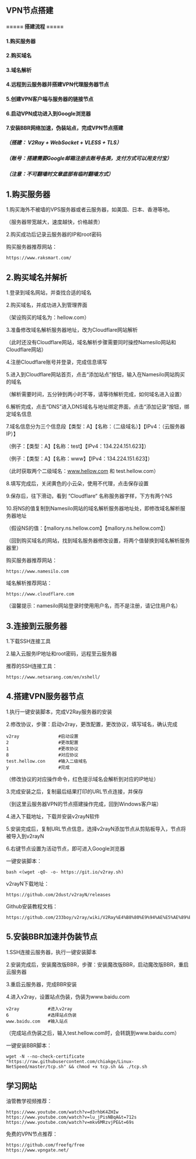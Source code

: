 ## VPN节点搭建

#### ===== 搭建流程 =====

#### 1.购买服务器

#### 2.购买域名

#### 3.域名解析

#### 4.远程到云服务器并搭建VPN代理服务器节点

#### 5.创建VPN客户端与服务器的链接节点

#### 6.启动VPN成功进入到Google浏览器

#### 7.安装BBR网络加速，伪装站点，完成VPN节点搭建

##### （搭建： V2Ray + WebSocket + VLESS + TLS）

##### （账号：搭建需要Google邮箱注册去账号各类，支付方式可以用支付宝）

##### （注意：不可翻墙时文章底部有临时翻墙方式）



## 1.购买服务器

1.购买海外不被墙的VPS服务器或者云服务器，如美国、日本、香港等地。

（服务器带宽越大，速度越快，价格越贵）

2.购买成功后记录云服务器的IP和root密码



购买服务器推荐网站：

```
https://www.raksmart.com/
```

## 2.购买域名并解析

1.登录到域名网站，并查找合适的域名

2.购买域名，并成功进入到管理界面

（架设购买的域名为：hellow.com）

3.准备修改域名解析服务器地址，改为Cloudflare网站解析

（此时还没有Cloudflare网站，域名解析步骤需要同时操控Namesilo网站和Cloudflare网站）

4.注册Cloudflare账号并登录，完成信息填写

5.进入到Cloudflare网站首页，点击“添加站点”按钮，输入在Namesilo网站购买的域名

（解析需要时间，五分钟到两小时不等，请等待解析完成，如何域名进入设置）

6.解析完成，点击“DNS”进入DNS域名与地址绑定界面，点击“添加记录”按钮，绑定域名信息

7.域名信息分为三个信息段【类型：A】【名称：（二级域名）】【IPv4：（云服务器IP）】

（例子：【类型：A】【名称：test】【IPv4：134.224.151.623】）

（例子：【类型：A】【名称：www】【IPv4：134.224.151.623】）

（此时获取两个二级域名：www.hellow.com 和 test.hellow.com）

8.填写完成后，关闭黄色的小云朵，使用不代理，点击保存设置

9.保存后，往下滑动，看到 “Cloudflare“ 名称服务器字样，下方有两个NS

10.将NS的值复制到Namesilo网站的域名解析服务器地址处，即修改域名解析服务器地址

（假设NS的值：【mallory.ns.hellow.com】【mallory.ns.hellow.com】）

（回到购买域名的网站，找到域名服务器修改设置，将两个值替换到域名解析服务器里）



购买服务器推荐网站：

```
https://www.namesilo.com
```

域名解析推荐网站：

```
https://www.cloudflare.com
```

（温馨提示：namesilo网站登录时使用用户名，而不是注册，请记住用户名）



## 3.连接到云服务器

1.下载SSH连接工具

2.输入云服务IP地址和root密码，远程至云服务器



推荐的SSH连接工具：

```
https://www.netsarang.com/en/xshell/
```



## 4.搭建VPN服务器节点

1.执行一键安装脚本，完成V2Ray服务器的安装

2.修改协议，步骤：启动v2ray，更改配置，更改协议，填写域名，确认完成

```
v2ray 				#启动设置
2 					#更改配置
1 					#更改协议
8 					#对应协议
test.hellow.con		#输入二级域名
y 					#完成
```

（修改协议的对应操作命令，红色提示域名会解析到对应的IP地址）

3.完成安装之后，复制最后结果打印的URL节点连接，并保存

（到这里云服务器VPN的节点搭建操作完成，回到Windows客户端）

4.进入下载地址，下载并安装v2rayN软件

5.安装完成后，复制URL节点信息，选择v2rayN添加节点从剪贴板导入，节点将被导入到v2rayN

6.右键节点设置为活动节点，即可进入Google浏览器



一键安装脚本：

```
bash <(wget -qO- -o- https://git.io/v2ray.sh)
```

v2rayN下载地址：

```
https://github.com/2dust/v2rayN/releases
```

Github安装教程文档：

```
https://github.com/233boy/v2ray/wiki/V2Ray%E4%B8%80%E9%94%AE%E5%AE%89%E8%A3%85%E8%84%9A%E6%9C%AC
```



## 5.安装BBR加速并伪装节点

1.SSH连接云服务器，执行一键安装脚本

2.安装完成后，安装魔改版BBR，步骤：安装魔改版BBR，启动魔改版BBR，重启云服务器

3.重启云服务器，完成BBR安装

4.进入v2ray，设置站点伪装，伪装为www.baidu.com

```
v2ray			#进入v2ray
6				#选择站点伪装
www.baidu.com	#输入站点
```

（完成站点伪装之后，输入test.hellow.com时，会转跳到www.baidu.com）



一键安装BBR脚本：

```
wget -N --no-check-certificate "https://raw.githubusercontent.com/chiakge/Linux-NetSpeed/master/tcp.sh" && chmod +x tcp.sh && ./tcp.sh
```



## 学习网站

油管教学视频推荐：

```
https://www.youtube.com/watch?v=d3rhbK4ZHIw
https://www.youtube.com/watch?v=lu_jPisNBqA&t=712s
https://www.youtube.com/watch?v=mkv6MRzvjPE&t=69s
```



免费的VPN节点推荐：

```
https://github.com/freefq/free 
https://www.vpngate.net/
```

